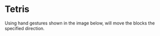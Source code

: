 # Tetris

Using hand gestures shown in the image below, will move the blocks the specified direction.

